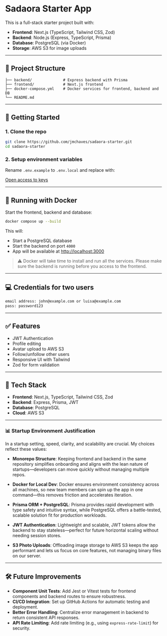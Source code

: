 # Sadaora Starter App

This is a full-stack starter project built with:

- **Frontend**: Next.js (TypeScript, Tailwind CSS, Zod)
- **Backend**: Node.js (Express, TypeScript, Prisma)
- **Database**: PostgreSQL (via Docker)
- **Storage**: AWS S3 for image uploads

---

## 📁 Project Structure

```
├── backend/              # Express backend with Prisma
├── frontend/             # Next.js frontend
├── docker-compose.yml    # Docker services for frontend, backend and DB
└── README.md
```

---

## 🚀 Getting Started

### 1. Clone the repo

```bash
git clone https://github.com/jmchaves/sadaora-starter.git
cd sadaora-starter
```

### 2. Setup environment variables

Rename `.env.example` to `.env.local` and replace with:

[Open access to keys](https://docs.google.com/document/d/1ildTwjn5tYqewc9GUYIZDCc7hebDqt3yM7ygo3u-vgo/edit?usp=drive_link)

---

## 🐳 Running with Docker

Start the frontend, backend and database:

```bash
docker compose up --build
```

This will:
- Start a PostgreSQL database
- Start the backend on port `4000`
- App will be available at [http://localhost:3000](http://localhost:3000)
> ⚠️ Docker will take time to install and run all the services. Please make sure the backend is running before you access to the frontend.
---

## 💻 Credentials for two users

```bash
email address: john@example.com or luisa@example.com
pass: password123
```

---

## ✅ Features

- JWT Authentication
- Profile editing
- Avatar upload to AWS S3
- Follow/unfollow other users
- Responsive UI with Tailwind
- Zod for form validation

---

## 🧪 Tech Stack

- **Frontend**: Next.js, TypeScript, Tailwind CSS, Zod
- **Backend**: Express, Prisma, JWT
- **Database**: PostgreSQL
- **Cloud**: AWS S3

---

### 📊 Startup Environment Justification

In a startup setting, speed, clarity, and scalability are crucial. My choices reflect these values:

- **Monorepo Structure**: Keeping frontend and backend in the same repository simplifies onboarding and aligns with the lean nature of startups—developers can move quickly without managing multiple repos.

- **Docker for Local Dev**: Docker ensures environment consistency across all machines, so new team members can spin up the app in one command—this removes friction and accelerates iteration.

- **Prisma ORM + PostgreSQL**: Prisma provides rapid development with type safety and intuitive syntax, while PostgreSQL offers a battle-tested, scalable solution fit for production workloads.

- **JWT Authentication**: Lightweight and scalable, JWT tokens allow the backend to stay stateless—perfect for future horizontal scaling without needing session stores.

- **S3 Photo Uploads**: Offloading image storage to AWS S3 keeps the app performant and lets us focus on core features, not managing binary files on our server.

---

## 🛠️ Future Improvements

- **Component Unit Tests**: Add Jest or Vitest tests for frontend components and backend routes to ensure robustness.
- **CI/CD Integration**: Set up GitHub Actions for automatic testing and deployment.
- **Better Error Handling**: Centralize error management in backend to return consistent API responses.
- **API Rate Limiting**: Add rate limiting (e.g., using `express-rate-limit`) for security.
